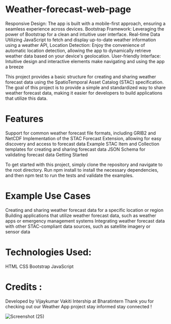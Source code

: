 # Weather-forecast-web-page

Responsive Design: The app is built with a mobile-first approach, ensuring a seamless experience across devices. Bootstrap Framework: Leveraging the power of Bootstrap for a clean and intuitive user interface. Real-time Data Utilizing JavaScript to fetch and display up-to-date weather information using a weather API, Location Detection: Enjoy the convenience of automatic location detection, allowing the app to dynamically retrieve weather data based on your device's geolocation. User-friendly Interface: Intuitive design and interactive elements make navigating and using the app a breeze

This project provides a basic structure for creating and sharing weather forecast data using the SpatioTemporal Asset Catalog (STAC) specification. The goal of this project is to provide a simple and standardized way to share weather forecast data, making it easier for developers to build applications that utilize this data.

# Features

Support for common weather forecast file formats, including GRIB2 and NetCDF
Implementation of the STAC Forecast Extension, allowing for easy discovery and access to forecast data
Example STAC Item and Collection templates for creating and sharing forecast data
JSON Schema for validating forecast data
Getting Started

To get started with this project, simply clone the repository and navigate to the root directory. Run npm install to install the necessary dependencies, and then npm test to run the tests and validate the examples.

# Example Use Cases

Creating and sharing weather forecast data for a specific location or region
Building applications that utilize weather forecast data, such as weather apps or emergency management systems
Integrating weather forecast data with other STAC-compliant data sources, such as satellite imagery or sensor data

# Technologies Used:
 HTML CSS Bootstrap JavaScript

 # Credits :
 Developed by Vijaykumar Vakiti Intership at Bharatintern
 Thank you for checking out our Weather App project stay informed stay connected !
 
 ![Screenshot (25)](https://github.com/user-attachments/assets/b53cdbfc-181c-46d4-a3e9-ab50d95623a7)


